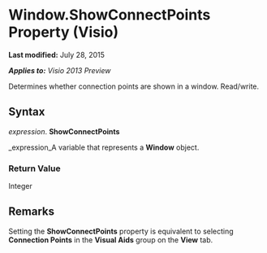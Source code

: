 
# Window.ShowConnectPoints Property (Visio)

 **Last modified:** July 28, 2015

 _**Applies to:** Visio 2013 Preview_

Determines whether connection points are shown in a window. Read/write.


## Syntax

 _expression_. **ShowConnectPoints**

 _expression_A variable that represents a  **Window** object.


### Return Value

Integer


## Remarks

Setting the  **ShowConnectPoints** property is equivalent to selecting **Connection Points** in the **Visual Aids** group on the **View** tab.

